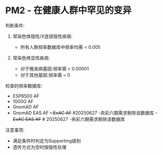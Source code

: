 # PM2 - 在健康人群中罕见的变异

判断条件:
1. 常染色体隐性/X连锁隐性疾病:
   - 所有人群频率数据库中频率均需 < 0.005
   
2. 常染色体显性疾病:
   - 对于晚发病基因:频率需 < 0.00001
   - 对于其他基因:频率需 = 0

检查的频率数据库:
- ESP6500 AF
- 1000G AF
- GnomAD AF
- GnomAD EAS AF
~~- ExAC AF~~  #20250627 -央彩六期需求剔除该数据库
~~- ExAC EAS AF~~ # 20250627 -央彩六期需求剔除该数据库

注意事项:
- 满足条件时判定为Supporting级别
- 遗传方式为空时按隐性处理 